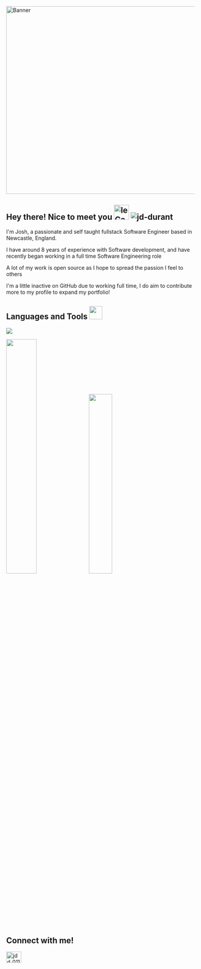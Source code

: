<!---Header--->
<img alight="center" alt="Banner" width="1000" height="500" src="https://i.pinimg.com/originals/3e/4c/9d/3e4c9d81ba6be013081a1506dd7fcdec.gif">
<!---Header End--->

<!---Body Writing--->
<h2>
<b>Hey there! Nice to meet you</b>
<img src="https://media0.giphy.com/media/TjABz1CrJfsORWDba3/giphy.gif?cid=6c09b952405f7fzzi3hhk645r64j2r4gi7usd3gvhdt4vw01&rid=giphy.gif&ct=s" alt="leCapy" width="40" height="40"> 
<img src="https://komarev.com/ghpvc/?username=jd-durant&label=Profile%20views&color=3f5a36&style=flat" alt="jd-durant" />
</h2>
  <p>
    I'm Josh, a passionate and self taught fullstack Software Engineer based in Newcastle, England.
  </p>
  <p>
    I have around 8 years of experience with Software development, and have recently began working in a full time Software Engineering role
  </p>
  <p>
  A lot of my work is open source as I hope to spread the passion I feel to others 
    
  I'm a little inactive on GitHub due to working full time, I do aim to contribute more to my profile to expand my portfolio!
  </p>
<!---Body Writing End--->
<!---Body Statistics--->
<h2 align="left">Languages and Tools
<img src = "https://i.pinimg.com/originals/65/c4/f4/65c4f452571be1261e9c623f7da488ac.gif" width = 35px> </h2>
  <a href="https://skillicons.dev">
    <img src="https://skillicons.dev/icons?i=androidstudio,aws,azure,bash,cs,css,docker,dotnet,git,gradle,heroku,html,java,js,jquery,postman,powershell,py&perline=8" />
  </a>
</p>
<div class='container'>
  <img style="height: auto; width: 40%;" class="img" src="https://github-readme-stats.vercel.app/api?username=jd-durant&show_icons=true&theme=radical" />
  &nbsp;
  &nbsp;
  <img style="height: auto; width: 35%;" class="img" src="https://github-readme-stats.vercel.app/api/top-langs/?username=jd-durant&layout=compact&theme=radical" /></div>
</div>
<!---Body Statistics End--->
<!---Footer--->
<h2 align="left">Connect with me!</h2>
<a href="https://instagram.com/jdd_0114" target="blank"><img align="left" src="https://raw.githubusercontent.com/rahuldkjain/github-profile-readme-generator/master/src/images/icons/Social/instagram.svg" alt="jdd_0114" height="30" width="40"></a>
<!---Footer End--->




